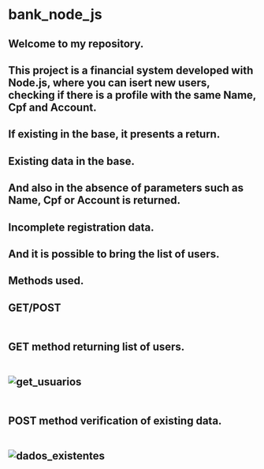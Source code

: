 # bank_node_js
<h2> Welcome to my repository.
<h2> This project is a financial system developed with Node.js, where you can isert new users,
checking if there is a profile with the same Name, Cpf and Account.
<h2> If existing in the base, it presents a return.
<h2> Existing data in the base.
<h2> And also in the absence of parameters such as Name, Cpf or Account is returned.
<h2> Incomplete registration data.
<h2> And it is possible to bring the list of users.
<h2> Methods used.
<h2> GET/POST
<br></br>
<h2> GET method returning list of users.
<br><br>

![get_usuarios](https://user-images.githubusercontent.com/129814574/233511993-e151bd01-4a2b-4dbf-9a60-d2291394d5fa.png)
<br><br>

<h2> POST method verification of existing data.
<br><br>

![dados_existentes](https://user-images.githubusercontent.com/129814574/233512497-3702e2fc-e6a2-4135-9bd3-69d978229faf.png)
  
